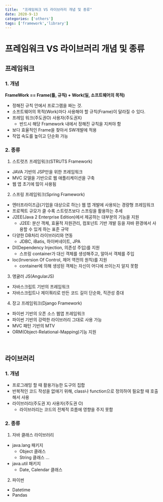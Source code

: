 ```yaml
---
title:  "프레임워크 VS 라이브러리 개념 및 종류"
date: 2020-9-13
categories: ['others']
tags: ['framework','library']
---
```


# 프레임워크 VS 라이브러리 개념 및 종류

## 프레임워크

### 1. 개념
**FrameWork == Frame(틀, 규칙) + Work(일, 소프트웨어의 목적)**
-  정해진 규칙 안에서 프로그램을 짜는 것.
-  소프트웨어의 목적(Work)마다 사용해야 할 규칙(Frame)이 달라질 수 있다.
-  프레임 워크(주도권O) 사용자(주도권X) 
   -  반드시 해당 Framework 내에서 정해진 규칙을 지켜야 함
- 보다 효율적인 Frame을 찾아서 SW개발에 적용
-  작업 속도를 높이고 단순화 가능

### 2. 종류
1. 스트럿츠 프레임워크(STRUTS Framework)
  - JAVA 기반의 JSP만을 위한 프레임워크
  - MVC 모델을 기반으로 웹 애플리케이션을 구축
  - 웹 앱 초기에 많이 사용됨
2. 스프링 프레임워크(Spring Framework)
 - 엔터프라이즈급(기업을 대상으로 하는) 웹 앱 개발에 사용되는 경량형 프레임워크
- 프로젝트 규모가 클 수록 스트럿츠보다 스프링을 활용하는 추세
- J2EE(Java 2 Enterprise Edition)에서 제공하는 대부분의 기능을 지원 
   - J2EE: 분산 객체, 효율적 자원관리, 컴포넌트 기반 개발 등을 자바 환경에서 사용할 수 있게 하는 표준 규약
- 다양한 DB처리 라이브러리와 연동 
  - JDBC, iBatis, 하이버네이트, JPA
-  DI(Dependency Injection, 의존성 주입)를 지원
    - 스프링 container가 대신 객체를 생성해주고, 알아서 객체를 주입 
-  Ioc(Inversion Of Control, 제어 역전의 원칙)를 지원
   - container에 의해 생성된 객체는 자신이 어디에 쓰이는지 알지 못함


3. 앵귤러 JS(AngularJS)
- 자바스크립트 기반의 프레임워크
- 자바스크립트나 제이쿼리로 만든 코드 길이 단순화, 직관성 증대

4. 장고 프레임워크(Django Framework)
- 파이썬 기반의 오픈 소스 웹앱 프레임워크
- 파이썬 기반의 강력한 라이브러리 그대로 사용 가능
- MVC 패턴 기반의 MTV
- ORM(Object-Relational-Mapping)기능 지원

<br>


## 라이브러리

### 1. 개념
- 프로그래밍 할 때 활용가능한 도구의 집합
-  반복적인 코드 작성을 없애기 위해,  class나 function으로 정의하여 필요할 때 호출해서 사용
- 라이브러리(주도권 X) 사용자(주도권 O)
    - 라이브러리는 코드의 전체적 흐름에 영향을 주지 못함

### 2. 종류
1. 자바 클래스 라이브러리
-  java.lang 패키지
   -  Object 클래스
   -  String 클래스 ... 
-  java.util 패키지
   -  Date, Calendar 클래스 
2. 파이썬
-  Datetime
-  Pandas 

<br>